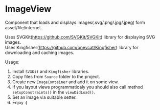 # ImageView

Component that loads and displays images(.svg/.png/.jpg/.jpeg) form asset/file/internet.

Uses SVGKit(https://github.com/SVGKit/SVGKit) library for displaying SVG images. \
Uses Kingfisher(https://github.com/onevcat/Kingfisher) library for downloading and caching images.

Usage: 
1. Install `SVGKit` and `Kingfisher` libraries.
2. Copy files from `Source` folder to the project.
3. Create new `ImageContainer` and add it on some view.
4. If you layout views programmaticaly you should also call method `setupConstraints()` in the `viewDidLoad()`.
5. Set an image via suitable setter.
6. Enjoy :)
